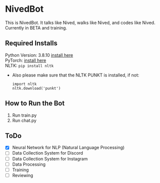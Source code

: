 # NivedBot
This is NivedBot. It talks like Nived, walks like Nived, and codes like Nived.  Currently in BETA and training.</br>

## Required Installs
Python Version: 3.8.10 [install here](https://www.python.org/downloads/release/python-3810/)</br>
PyTorch: [install here](https://pytorch.org/get-started/locally/)</br>
NLTK:    ```pip install nltk```</br>
  - Also please make sure that the NLTK PUNKT is installed, if not:</br>
      ``` 
      import nltk
      nltk.download('punkt')    
      ```

## How to Run the Bot
1. Run train.py
2. Run chat.py 

## ToDo
- [x] Neural Network for NLP (Natural Language Processing)
- [ ] Data Collection System for Discord
- [ ] Data Collection System for Instagram
- [ ] Data Processing
- [ ] Training
- [ ] Reviewing
